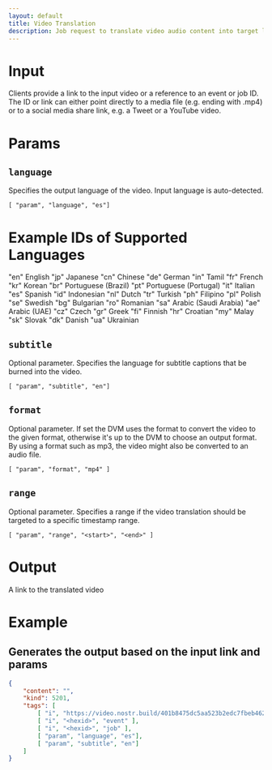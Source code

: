 ```yaml
---
layout: default
title: Video Translation
description: Job request to translate video audio content into target language with or without subtitles.
---
```


# Input

Clients provide a link to the input video or a reference to an event or job ID. The ID or link can either point directly to a media file (e.g. ending with .mp4) or to a social media share link, e.g. a Tweet or a YouTube video.

# Params

## `language`

Specifies the output language of the video. Input language is auto-detected.

```
[ "param", "language", "es"]
```

# Example IDs of Supported Languages
"en" English
"jp" Japanese
"cn" Chinese
"de" German
"in" Tamil
"fr" French
"kr" Korean
"br" Portuguese (Brazil)
"pt" Portuguese (Portugal)
"it" Italian
"es" Spanish
"id" Indonesian
"nl" Dutch
"tr" Turkish
"ph" Filipino
"pl" Polish
"se" Swedish
"bg" Bulgarian
"ro" Romanian
"sa" Arabic (Saudi Arabia)
"ae" Arabic (UAE)
"cz" Czech
"gr" Greek
"fi" Finnish
"hr" Croatian
"my" Malay
"sk" Slovak
"dk" Danish
"ua" Ukrainian


## `subtitle`

Optional parameter. Specifies the language for subtitle captions that be burned into the video.

```
[ "param", "subtitle", "en"]
```


## `format`

Optional parameter. If set the DVM uses the format to convert the video to the given format, otherwise it's up to the DVM to choose an output format. By using a format such as mp3, the video might also be converted to an audio file.

```
[ "param", "format", "mp4" ]
```


## `range`

Optional parameter. Specifies a range if the video translation should be targeted to a specific timestamp range.

```
[ "param", "range", "<start>", "<end>" ]
```


# Output

A link to the translated video

# Example

## Generates the output based on the input link and params

```json
{
    "content": "",
    "kind": 5201,
    "tags": [
        [ "i", "https://video.nostr.build/401b8475dc5aa523b2edc7fbeb462f09f168aac8f268a598ac3556aca279c7fa.mp4", "url" ],
        [ "i", "<hexid>", "event" ],
        [ "i", "<hexid>", "job" ],
        [ "param", "language", "es"],
        [ "param", "subtitle", "en"]
    ]
}
```
